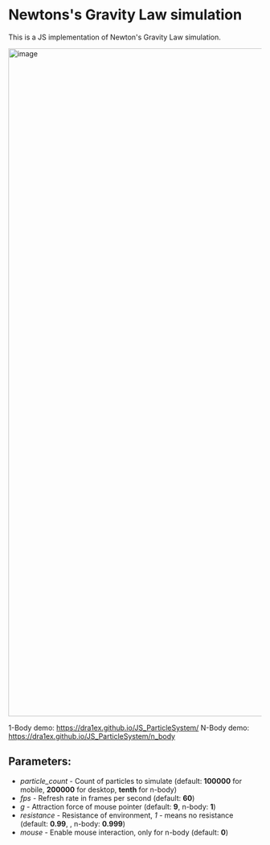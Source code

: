 # Newtons's Gravity Law simulation
This is a JS implementation of Newton's Gravity Law simulation.

<img width="1328" alt="image" src="https://user-images.githubusercontent.com/1194059/191757118-01e26a70-922e-4599-9fda-abb854d25d16.png">


1-Body demo: https://dra1ex.github.io/JS_ParticleSystem/
N-Body demo: https://dra1ex.github.io/JS_ParticleSystem/n_body

## Parameters:
- *particle_count* - Count of particles to simulate (default: __100000__ for mobile, __200000__ for desktop, __tenth__ for n-body)
- *fps* - Refresh rate in frames per second (default: __60__)
- *g* - Attraction force of mouse pointer (default: __9__, n-body: __1__)
- *resistance* - Resistance of environment, *1* - means no resistance (default: __0.99__, , n-body: __0.999__)
- *mouse* - Enable mouse interaction, only for n-body (default: __0__)
